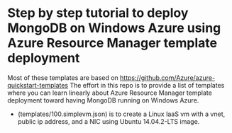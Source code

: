 # Step by step tutorial to deploy MongoDB on Windows Azure using Azure Resource Manager template deployment
Most of these templates are based on https://github.com/Azure/azure-quickstart-templates
The effort in this repo is to provide a list of templates where you can learn linearly about Azure Resource Manager template deployment toward having MongoDB running on Windows Azure.

- (templates/100.simplevm.json) is to create a Linux IaaS vm with a vnet, public ip address, and a NIC using Ubuntu 14.04.2-LTS image.
